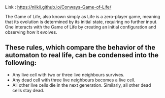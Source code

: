 Link : https://niikii.github.io/Conways-Game-of-Life/

The Game of Life, also known simply as Life is a zero-player game, meaning that its evolution is determined by its initial state, requiring no further input. One interacts with the Game of Life by creating an initial configuration and observing how it evolves.


## These rules, which compare the behavior of the automaton to real life, can be condensed into the following:

- Any live cell with two or three live neighbours survives.
- Any dead cell with three live neighbours becomes a live cell.
- All other live cells die in the next generation. Similarly, all other dead cells stay dead.
